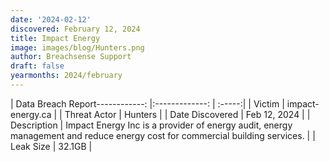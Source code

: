 ```yaml
---
date: '2024-02-12'
discovered: February 12, 2024
title: Impact Energy
image: images/blog/Hunters.png
author: Breachsense Support
draft: false
yearmonths: 2024/february
---
```


| Data Breach Report------------:     |:-------------:    | :-----:|
| Victim      | impact-energy.ca      | 
| Threat Actor      | Hunters      | 
| Date Discovered      | Feb 12, 2024      | 
| Description      | Impact Energy Inc is a provider of energy audit, energy management and reduce energy cost for commercial building services.      | 
| Leak Size      | 32.1GB      | 

